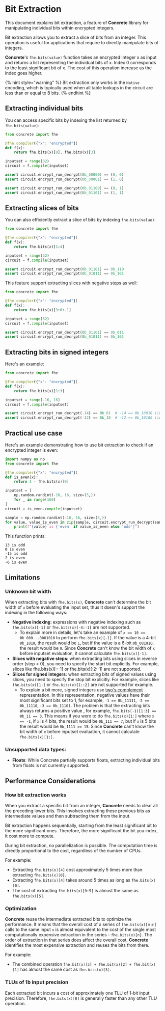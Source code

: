 # Bit Extraction
This document explains bit extraction, a feature of **Concrete** library for manipulating individual bits within encrypted integers.

Bit extraction allows you to extract a slice of bits from an integer. This operation is useful for applications that require to directly manipulate bits of integers.

**Concrete**'s `fhe.bits(value)` function takes an encrypted integer x as input and returns a list representing the individual bits of x. Index 0 corresponds to the least significant bit of x. The cost of this operation increase as the index goes higher. 

{% hint style="warning" %}
Bit extraction only works in the `Native` encoding, which is typically used when all table lookups in the circuit are less than or equal to 8 bits.
{% endhint %}

## Extracting individual bits
You can access specific bits by indexing the list returned by `fhe.bits(value)`:
```python
from concrete import fhe

@fhe.compiler({"x": "encrypted"})
def f(x):
    return fhe.bits(x)[0], fhe.bits(x)[3]

inputset = range(32)
circuit = f.compile(inputset)

assert circuit.encrypt_run_decrypt(0b_00000) == (0, 0)
assert circuit.encrypt_run_decrypt(0b_00001) == (1, 0)

assert circuit.encrypt_run_decrypt(0b_01100) == (0, 1)
assert circuit.encrypt_run_decrypt(0b_01101) == (1, 1)
```
## Extracting slices of bits

You can also efficiently extract a slice of bits by indexing `fhe.bits(value)`:

```python
from concrete import fhe

@fhe.compiler({"x": "encrypted"})
def f(x):
    return fhe.bits(x)[1:4]

inputset = range(32)
circuit = f.compile(inputset)

assert circuit.encrypt_run_decrypt(0b_01101) == 0b_110
assert circuit.encrypt_run_decrypt(0b_01011) == 0b_101
```

This feature support extracting slices with negative steps as well:

```python
from concrete import fhe

@fhe.compiler({"x": "encrypted"})
def f(x):
    return fhe.bits(x)[3:0:-1]

inputset = range(32)
circuit = f.compile(inputset)

assert circuit.encrypt_run_decrypt(0b_01101) == 0b_011
assert circuit.encrypt_run_decrypt(0b_01011) == 0b_101
```
## Extracting bits in signed integers
Here's an example:

```python
from concrete import fhe

@fhe.compiler({"x": "encrypted"})
def f(x):
    return fhe.bits(x)[1:3]

inputset = range(-16, 16)
circuit = f.compile(inputset)

assert circuit.encrypt_run_decrypt(-14) == 0b_01  # -14 == 0b_10010 (in two's complement)
assert circuit.encrypt_run_decrypt(-12) == 0b_10  # -12 == 0b_10100 (in two's complement)
```
## Practical use case
Here's an example demonstrating how to use bit extraction to check if an encrypted integer is even:

```python
import numpy as np
from concrete import fhe

@fhe.compiler({"x": "encrypted"})
def is_even(x):
    return 1 - fhe.bits(x)[0]

inputset = [
    np.random.randint(-16, 16, size=(5,))
    for _ in range(100)
]
circuit = is_even.compile(inputset)

sample = np.random.randint(-16, 16, size=(5,))
for value, value_is_even in zip(sample, circuit.encrypt_run_decrypt(sample)):
    print(f"{value} is {'even' if value_is_even else 'odd'}")
```

This function prints:

```
13 is odd
0 is even
-15 is odd
2 is even
-6 is even
```

## Limitations

### Unknown bit width
When extracting bits with `fhe.bits(x)`, **Concrete** can't determine the bit width of `x` before evaluating the input set, thus it doesn's support the indexing in the following ways: 

- **Negative indexing**: expressions with negative indexing such as `fhe.bits(x)[-1]` or `fhe.bits(x)[-4:-1]` are not supported. 
    - To explain more in details, let's take an example of `x == 10 == 0b_000...0001010` to perform `fhe.bits(x)[-1]`. If the value is a 4-bit `0b_1010`, the result would be `1`, but if the value is a 6-bit `0b_001010`, the result would be `0`. Since **Concrete** can't know the bit width of `x` before inputset evaluation, it cannot calculate `fhe.bits(x)[-1]`.
- **Slices with negative steps**: when extracting bits using slices in reverse order (step < 0), you need to specify the start bit explicitly. For example, slices like fhe.bits(x)[::-1] or fhe.bits(x)[:2:-1] are not supported.
- **Slices for signed integers**: when extracting bits of signed values using slices, you need to specify the stop bit explicitly. For example, slices like `fhe.bits(x)[1:]` or `fhe.bits(x)[1::2]` are not supported for example.
    - To explain a bit more, signed integers use [two's complement](https://en.wikipedia.org/wiki/Two%27s_complement#:~:text=Two's%20complement%20is%20the%20most,number%20is%20positive%20or%20negative) representation. In this representation, negative values have their most significant bits set to 1, for example,  `-1 == 0b_11111`, `-2 == 0b_11110`, `-3 == 0b_11101`. The problem is that the extracting bits always returns a positive value , for example, `fhe.bits(-1)[1:3] == 0b_11 == 3`. This means if you were to do `fhe.bits(x)[1:]` where `x == -1`, if `x` is 4 bits, the result would be `0b_111 == 7`, but if `x` is 5 bits the result would be `0b_1111 == 15`. Since **Concrete** can't know the bit width of `x` before inputset evaluation, it cannot calculate `fhe.bits(x)[1:]`.

### Unsupported data types:
- **Floats**:  While Concrete partially supports floats, extracting individual bits from floats is not currently supported.

## Performance Considerations

###  How bit extraction works
When you extract a specific bit from an integer, **Concrete** needs to clear all the preceding lower bits. This involves extracting these previous bits as intermediate values and then subtracting them from the input.

Bit extraction happens sequentially, starting from the least significant bit to the more significant ones. Therefore, the more significant the bit you index, it cost more to compute.

During bit extraction, no parallelization is possible. The computation time is directly proportional to the cost, regardless of the number of CPUs.

For example:

* Extracting `fhe.bits(x)[4]` cost approximately 5 times more than extracting `fhe.bits(x)[0]`.
* Extracting `fhe.bits(x)[4]` takes around 5 times as long as `fhe.bits(x)[0]`.
* The cost of extracting `fhe.bits(x)[0:5]` is almost the same as `fhe.bits(x)[5]`.

### Optimization

**Concrete** reuse the intermediate extracted bits to optimize the performance. It means that the overall cost of a series of `fhe.bits(x)[m:n]` calls to the same input `x` is almost equivalent to the cost of the single most computationally expensive extraction in the series - `fhe.bits(x)[n]`. The order of extraction in that series does affect the overall cost, **Concrete** identifies the most expensive extraction and reuses the bits from there.

For example:

- The combined operation `fhe.bit(x)[3] + fhe.bit(x)[2] + fhe.bit(x)[1]` has almost the same cost as `fhe.bits(x)[3]`.

### TLUs of 1b input precision

Each extracted bit incurs a cost of approximately one TLU of 1-bit input precision. Therefore, `fhe.bits(x)[0]` is generally faster than any other TLU operation.
